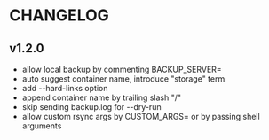 CHANGELOG
=========

## v1.2.0

 * allow local backup by commenting BACKUP_SERVER=
 * auto suggest container name, introduce "storage" term
 * add --hard-links option
 * append container name by trailing slash "/"
 * skip sending backup.log for --dry-run
 * allow custom rsync args by CUSTOM_ARGS= or by passing shell arguments

